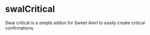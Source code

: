 # swalCritical
Swal critical is a simple addon for Sweet Alert to easily create critical confirmations.
